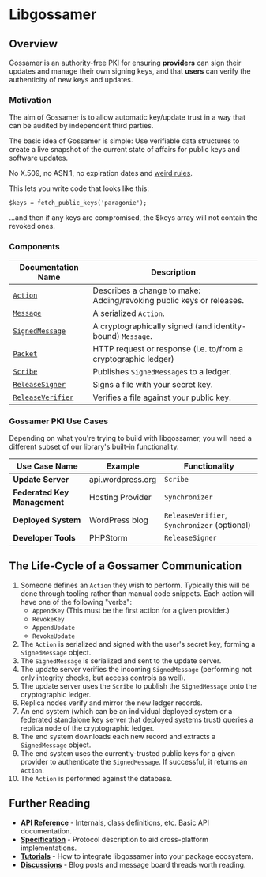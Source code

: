 # Libgossamer

## Overview

Gossamer is an authority-free PKI for ensuring **providers** can sign their
updates and manage their own signing keys, and that **users** can verify the
authenticity of new keys and updates.

### Motivation

The aim of Gossamer is to allow automatic key/update trust in a way that can be
audited by independent third parties.

The basic idea of Gossamer is simple: Use verifiable data structures to create
a live snapshot of the current state of affairs for public keys and software
updates.

No X.509, no ASN.1, no expiration dates and [weird rules](https://www.pkisolutions.com/basic-constraints-certificate-extension).

This lets you write code that looks like this:

    $keys = fetch_public_keys('paragonie');

...and then if any keys are compromised, the $keys array will not contain the
revoked ones.

### Components

| **Documentation Name** | **Description** |
|---|---|
| [`Action`](reference/Protocol/Action.md) | Describes a change to make: Adding/revoking public keys or releases. |
| [`Message`](reference/Protocol/Message.md) | A serialized `Action`. |
| [`SignedMessage`](reference/Protocol/SignedMessage.md) | A cryptographically signed (and identity-bound) `Message`. |
| [`Packet`](reference/Protocol/Packet.md) | HTTP request or response (i.e. to/from a cryptographic ledger) |
| [`Scribe`](reference/ScribeInterface.md) | Publishes `SignedMessage`s to a ledger. |
| [`ReleaseSigner`](reference/Release/Signer.md) | Signs a file with your secret key. |
| [`ReleaseVerifier`](reference/Release/Verifier.md) | Verifies a file against your public key. |

### Gossamer PKI Use Cases

Depending on what you're trying to build with libgossamer, you will need a
different subset of our library's built-in functionality.

| **Use Case Name** | **Example** | **Functionality**                |
|-------------------|-------------|----------------------------------|
| **Update Server** | api.wordpress.org | `Scribe`                   |
| **Federated Key Management** | Hosting Provider | `Synchronizer`   |
| **Deployed System** | WordPress blog | `ReleaseVerifier`, `Synchronizer` (optional) |
| **Developer Tools** | PHPStorm | `ReleaseSigner`                   |

## The Life-Cycle of a Gossamer Communication

1. Someone defines an `Action` they wish to perform. Typically this will be done
   through tooling rather than manual code snippets. Each action will have one of
   the following "verbs":
   * `AppendKey` (This must be the first action for a given provider.)
   * `RevokeKey`
   * `AppendUpdate`
   * `RevokeUpdate`
2. The `Action` is serialized and signed with the user's secret key,
   forming a `SignedMessage` object.
3. The `SignedMessage` is serialized and sent to the update server.
4. The update server verifies the incoming `SignedMessage` (performing
   not only integrity checks, but access controls as well).
5. The update server uses the `Scribe` to publish the `SignedMessage`
   onto the cryptographic ledger.
6. Replica nodes verify and mirror the new ledger records.
7. An end system (which can be an individual deployed system or a federated
   standalone key server that deployed systems trust) queries a replica node
   of the cryptographic ledger.
8. The end system downloads each new record and extracts a `SignedMessage`
   object.
9. The end system uses the currently-trusted public keys for a given provider
   to authenticate the `SignedMessage`. If successful, it returns an `Action`.
10. The `Action` is performed against the database.

## Further Reading

* **[API Reference](reference)** - Internals, class definitions, etc. Basic API documentation.
* **[Specification](specification)** - Protocol description to aid cross-platform implementations.
* **[Tutorials](tutorials)** - How to integrate libgossamer into your package ecosystem.
* **[Discussions](discussions.md)** - Blog posts and message board threads worth reading.
